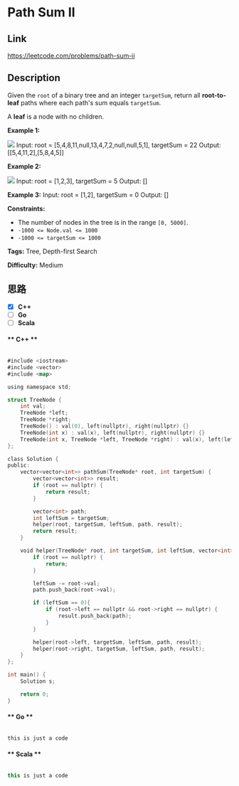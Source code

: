 


# Path Sum II

## Link

https://leetcode.com/problems/path-sum-ii


## Description

Given the `root` of a binary tree and an integer `targetSum`, return all
**root-to-leaf** paths where each path's sum equals `targetSum`.

A **leaf** is a node with no children.



**Example 1:**

![](https://assets.leetcode.com/uploads/2021/01/18/pathsumii1.jpg)
            Input: root = [5,4,8,11,null,13,4,7,2,null,null,5,1], targetSum = 22    Output: [[5,4,11,2],[5,8,4,5]]    

**Example 2:**

![](https://assets.leetcode.com/uploads/2021/01/18/pathsum2.jpg)
            Input: root = [1,2,3], targetSum = 5    Output: []    

**Example 3:**
            Input: root = [1,2], targetSum = 0    Output: []    



**Constraints:**

  * The number of nodes in the tree is in the range `[0, 5000]`.
  * `-1000 <= Node.val <= 1000`
  * `-1000 <= targetSum <= 1000`


**Tags:** Tree, Depth-first Search

**Difficulty:** Medium

## 思路

[title]: https://leetcode.com/problems/path-sum-ii


- [X] **C++**
- [ ] **Go**
- [ ] **Scala**

<!-- tabs:start -->

#### ** C++ **

``` go

#include <iostream>
#include <vector>
#include <map>

using namespace std;

struct TreeNode {
    int val;
    TreeNode *left;
    TreeNode *right;
    TreeNode() : val(0), left(nullptr), right(nullptr) {}
    TreeNode(int x) : val(x), left(nullptr), right(nullptr) {}
    TreeNode(int x, TreeNode *left, TreeNode *right) : val(x), left(left), right(right) {}
};

class Solution {
public:
    vector<vector<int>> pathSum(TreeNode* root, int targetSum) {
        vector<vector<int>> result;
        if (root == nullptr) {
            return result;
        }

        vector<int> path;
        int leftSum = targetSum;
        helper(root, targetSum, leftSum, path, result);
        return result;
    }

    void helper(TreeNode* root, int targetSum, int leftSum, vector<int> path, vector<vector<int>>& result){
        if (root == nullptr) {
            return;
        }

        leftSum -= root->val;
        path.push_back(root->val);

        if (leftSum == 0){
            if (root->left == nullptr && root->right == nullptr) {
                result.push_back(path);
            }
        }

        helper(root->left, targetSum, leftSum, path, result);
        helper(root->right, targetSum, leftSum, path, result);
    }
};

int main() {
    Solution s;

    return 0;
}


```

#### ** Go **

``` go

this is just a code

```

#### ** Scala **

``` scala

this is just a code

```

<!-- tabs:end -->
